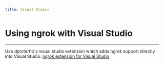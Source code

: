 ```yaml
---
title: Visual Studio
---
```


# Using ngrok with Visual Studio
------------

Use dproterho's visual studio extension which adds ngrok support directly into Visual Studio: [ngrok extension for Visual Studio](https://marketplace.visualstudio.com/items?itemName=DavidProthero.NgrokExtensions)

